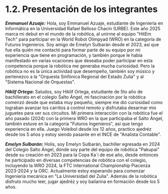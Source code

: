 # 1.2. Presentación de los integrantes
***Emmanuel Azuaje:*** Hola, soy Emmanuel Azuaje, estudiante de Ingeniería en Informática en la Universidad Rafael Belloso Chacín (URBE). Este año 2025 marca mi debut en el mundo de la robótica, al unirme al equipo "HitEm Tech" para participar en la World Robot Olimpyad (WRO) en la categoría de Futuros Ingenieros. Soy amigo de Emelyn Sulbarán desde el 2023, así que fue ella quién me contactó para formar parte de su equipo por mi experiencia que tiene en programación, y también porque le había manifestado en varias ocaciones que deseaba poder participar en esta competencia porque la robótica me generaba mucha curiosidad. Pero la robótica no es la única actividad que desempeño, también soy músico y pertenezco a la "Orquesta Sinfónica Regional del Estado Zulia" y al "Sistema Nacional de Orquestas". 

***Hiklif Ortega:*** Saludos, soy Hiklif Ortega, estudiante de 5to año de bachillerato en el colegio Salto Ángel, mi fascinación por la robótica comenzó desde que estaba muy pequeño, siempre me dió curiosidad como lograban avanzar los carritos a control remoto y disfrutaba desarmar mis juguetes para ver sus circuitos. Mi primera interacción con la robótica fue el año pasado (2024) con la primera WRO en la que participaba el Salto Ángel, también estuve en la categoría "Futuros Ingenieros", así que tengo experiencia en ella. Juego Voleibol desde los 12 años, practico ajedréz desde los 5 años y estoy siendo pasante en el INCE de "Analista Contable".

***Emelyn Sulbarán:*** Holis, soy Emelyn Sulbarán, bachiller egresada en 2024 del Colegio Salto Ángel, dónde soy parte del equipo de robótica "Pakupai" desde su creación en 2023 para la Copa Ka`i de ese año, desde entonces he participado en diversas competencias de robótica con el colegio, incluyendo la WRO 2024, la FTC International Championship Piacenza 2023-2024 y la ORC. Actualmente estoy esperando para comenzar Ingeniería mecánica en "La Universidad del Zulia". Además de la robótica disfruto mucho leer, jugar ajedréz y soy bailarina en formación desde los 5 años.
